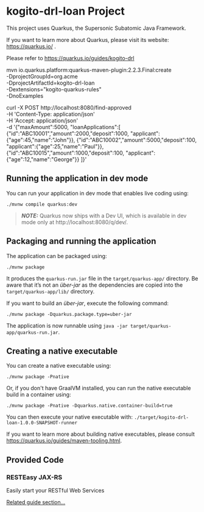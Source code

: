 # kogito-drl-loan Project

This project uses Quarkus, the Supersonic Subatomic Java Framework.

If you want to learn more about Quarkus, please visit its website: https://quarkus.io/ .

Please refer to https://quarkus.io/guides/kogito-drl

mvn io.quarkus.platform:quarkus-maven-plugin:2.2.3.Final:create \
    -DprojectGroupId=org.acme \
    -DprojectArtifactId=kogito-drl-loan \
    -Dextensions="kogito-quarkus-rules" \
    -DnoExamples


curl -X POST http://localhost:8080/find-approved \
    -H 'Content-Type: application/json'\
    -H 'Accept: application/json' \
    -d '{"maxAmount":5000,
          "loanApplications":[
          {"id":"ABC10001","amount":2000,"deposit":1000,
            "applicant":{"age":45,"name":"John"}},
          {"id":"ABC10002","amount":5000,"deposit":100,
            "applicant":{"age":25,"name":"Paul"}},
          {"id":"ABC10015","amount":1000,"deposit":100,
            "applicant":{"age":12,"name":"George"}}
]}'

## Running the application in dev mode

You can run your application in dev mode that enables live coding using:
```shell script
./mvnw compile quarkus:dev
```

> **_NOTE:_**  Quarkus now ships with a Dev UI, which is available in dev mode only at http://localhost:8080/q/dev/.

## Packaging and running the application

The application can be packaged using:
```shell script
./mvnw package
```
It produces the `quarkus-run.jar` file in the `target/quarkus-app/` directory.
Be aware that it’s not an _über-jar_ as the dependencies are copied into the `target/quarkus-app/lib/` directory.

If you want to build an _über-jar_, execute the following command:
```shell script
./mvnw package -Dquarkus.package.type=uber-jar
```

The application is now runnable using `java -jar target/quarkus-app/quarkus-run.jar`.

## Creating a native executable

You can create a native executable using: 
```shell script
./mvnw package -Pnative
```

Or, if you don't have GraalVM installed, you can run the native executable build in a container using: 
```shell script
./mvnw package -Pnative -Dquarkus.native.container-build=true
```

You can then execute your native executable with: `./target/kogito-drl-loan-1.0.0-SNAPSHOT-runner`

If you want to learn more about building native executables, please consult https://quarkus.io/guides/maven-tooling.html.

## Provided Code

### RESTEasy JAX-RS

Easily start your RESTful Web Services

[Related guide section...](https://quarkus.io/guides/getting-started#the-jax-rs-resources)

